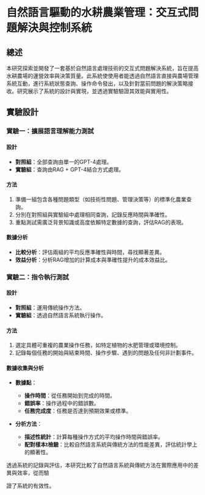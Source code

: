 # 自然語言驅動的水耕農業管理：交互式問題解決與控制系統

## 總述

本研究探索並開發了一套基於自然語言處理技術的交互式問題解決系統，旨在提高水耕農場的運營效率與決策質量。此系統使使用者能透過自然語言直接與農場管理系統互動，進行系統狀態查詢、操作命令發出，以及針對當前問題的解決策略接收。研究展示了系統的設計與實現，並透過實驗驗證其效能與實用性。

## 實驗設計

### 實驗一：擴展語言理解能力測試

#### 設計

- **對照組**：全部查詢由單一的GPT-4處理。
- **實驗組**：查詢由RAG + GPT-4結合方式處理。

#### 方法

1. 準備一組包含各種問題類型（如技術性問題、管理決策等）的標準化農業查詢。
2. 分別在對照組與實驗組中處理相同查詢，記錄反應時間與準確性。
3. 重點測試需廣泛背景知識或高度依賴特定數據的查詢，評估RAG的表現。

#### 數據分析

- **比較分析**：評估兩組的平均反應準確性與時間，尋找顯著差異。
- **效益分析**：分析RAG增加的計算成本與準確性提升的成本效益比。

### 實驗二：指令執行測試

#### 設計

- **對照組**：運用傳統操作方法。
- **實驗組**：透過自然語言系統執行操作。

#### 方法

1. 選定具體可重複的農業操作任務，如特定植物的水肥管理或環境控制。
2. 記錄每個任務的開始與結束時間、操作步驟、遇到的問題及任何非計劃事件。

#### 數據收集與分析

- **數據點**：
  - **操作時間**：從任務開始到完成的時間。
  - **錯誤率**：操作過程中的錯誤數。
  - **任務完成度**：任務是否達到預期效果或標準。

- **分析方法**：
  - **描述性統計**：計算每種操作方式的平均操作時間與錯誤率。
  - **配對樣本t檢驗**：比較自然語言系統與傳統方法的性能差異，評估統計學上的顯著性。

透過系統的記錄與評估，本研究比較了自然語言系統與傳統方法在實際應用中的差異與效率，從而驗

證了系統的有效性。